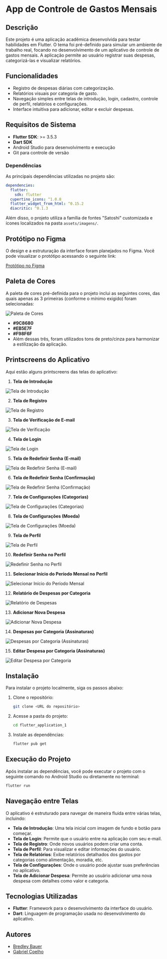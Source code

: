 
# App de Controle de Gastos Mensais

## Descrição

Este projeto é uma aplicação acadêmica desenvolvida para testar habilidades em Flutter. O tema foi pré-definido para simular um ambiente de trabalho real, focando no desenvolvimento de um aplicativo de controle de gastos mensais. A aplicação permite ao usuário registrar suas despesas, categorizá-las e visualizar relatórios.

## Funcionalidades

- Registro de despesas diárias com categorização.
- Relatórios visuais por categoria de gasto.
- Navegação simples entre telas de introdução, login, cadastro, controle de perfil, relatórios e configurações.
- Interface intuitiva para adicionar, editar e excluir despesas.

## Requisitos de Sistema

- **Flutter SDK**: >= 3.5.3
- **Dart SDK**
- Android Studio para desenvolvimento e execução
- Git para controle de versão

### Dependências

As principais dependências utilizadas no projeto são:

```yaml
dependencies:
  flutter:
    sdk: flutter
  cupertino_icons: ^1.0.8
  flutter_widget_from_html: ^0.15.2
  diacritic: ^0.1.3
```

Além disso, o projeto utiliza a família de fontes "Satoshi" customizada e ícones localizados na pasta `assets/imagens/`.

## Protótipo no Figma

O design e a estruturação da interface foram planejados no Figma. Você pode visualizar o protótipo acessando o seguinte link:

[Protótipo no Figma](https://www.figma.com/design/X2Ui5T9GUjMXExOc6XHjum/App---Fintech?node-id=0-1&t=BzDxUVpY5TRAKeJU-1)

## Paleta de Cores

A paleta de cores pré-definida para o projeto inclui as seguintes cores, das quais apenas as 3 primeiras (conforme o mínimo exigido) foram selecionadas:

![Paleta de Cores](./screenshots/Paleta.png)

- **#9C8680**
- **#EB5E7F**
- **#F98F6F**
- Além dessas três, foram utilizados tons de preto/cinza para harmonizar a estilização da aplicação.

## Printscreens do Aplicativo

Aqui estão alguns printscreens das telas do aplicativo:

1. **Tela de Introdução**

![Tela de Introdução](./screenshots/1-intro.png)

2. **Tela de Registro**

![Tela de Registro](./screenshots/2-registro.png)

3. **Tela de Verificação de E-mail**

![Tela de Verificação](./screenshots/3-verificacao.png)

4. **Tela de Login**

![Tela de Login](./screenshots/4-login.png)

5. **Tela de Redefinir Senha (E-mail)**

![Tela de Redefinir Senha (E-mail)](./screenshots/5-email.png)

6. **Tela de Redefinir Senha (Confirmação)**

![Tela de Redefinir Senha (Confirmação)](./screenshots/6-redefinir.png)

7. **Tela de Configurações (Categorias)**

![Tela de Configurações (Categorias)](./screenshots/7-configuracoes.png)

8. **Tela de Configurações (Moeda)**

![Tela de Configurações (Moeda)](./screenshots/8-configuracoes2.png)

9. **Tela de Perfil**

![Tela de Perfil](./screenshots/9-perfil.png)

10. **Redefinir Senha no Perfil**

![Redefinir Senha no Perfil](./screenshots/10-perfil2.png)

11. **Selecionar Início do Período Mensal no Perfil**

![Selecionar Início do Período Mensal](./screenshots/11-perfil3.png)

12. **Relatório de Despesas por Categoria**

![Relatório de Despesas](./screenshots/12-relatorio.png)

13. **Adicionar Nova Despesa**

![Adicionar Nova Despesa](./screenshots/13-adicionar.png)

14. **Despesas por Categoria (Assinaturas)**

![Despesas por Categoria (Assinaturas)](./screenshots/14-categoria.png)

15. **Editar Despesa por Categoria (Assinaturas)**

![Editar Despesa por Categoria](./screenshots/15-categoria2.png)

## Instalação

Para instalar o projeto localmente, siga os passos abaixo:

1. Clone o repositório:
   ```bash
   git clone <URL do repositório>
   ```
2. Acesse a pasta do projeto:
   ```bash
   cd flutter_application_1
   ```
3. Instale as dependências:
   ```bash
   flutter pub get
   ```

## Execução do Projeto

Após instalar as dependências, você pode executar o projeto com o seguinte comando no Android Studio ou diretamente no terminal:

```bash
flutter run
```

## Navegação entre Telas

O aplicativo é estruturado para navegar de maneira fluida entre várias telas, incluindo:

- **Tela de Introdução**: Uma tela inicial com imagem de fundo e botão para começar.
- **Tela de Login**: Permite que o usuário entre na aplicação com seu e-mail.
- **Tela de Registro**: Onde novos usuários podem criar uma conta.
- **Tela de Perfil**: Para visualizar e editar informações do usuário.
- **Tela de Relatórios**: Exibe relatórios detalhados dos gastos por categorias como alimentação, moradia, etc.
- **Tela de Configurações**: Onde o usuário pode ajustar suas preferências no aplicativo.
- **Tela de Adicionar Despesa**: Permite ao usuário adicionar uma nova despesa com detalhes como valor e categoria.

## Tecnologias Utilizadas

- **Flutter**: Framework para o desenvolvimento da interface do usuário.
- **Dart**: Linguagem de programação usada no desenvolvimento do aplicativo.

## Autores

- [Bredley Bauer](https://github.com/bredlxy)
- [Gabriel Coelho](https://github.com/coelhom12)
